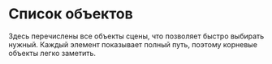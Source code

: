 # Список объектов

Здесь перечислены все объекты сцены, что позволяет быстро выбирать нужный.
Каждый элемент показывает полный путь, поэтому корневые объекты легко заметить.
